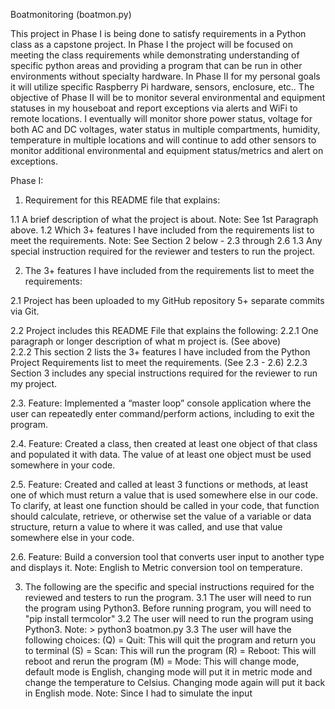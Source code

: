 
Boatmonitoring (boatmon.py)

This project in Phase I is being done to satisfy requirements in a Python class as a capstone project.   In Phase I the project will be focused on meeting the class requirements while demonstrating understanding of specific python areas and providing a program that can be run in other environments without specialty hardware.    In Phase II for my personal goals it will utilize specific Raspberry Pi hardware, sensors, enclosure, etc..     The objective of Phase II will be to monitor several environmental and equipment statuses in my houseboat and report exceptions via alerts and WiFi to remote locations.   I eventually will monitor shore power status, voltage for both AC and DC voltages, water status in multiple compartments, humidity, temperature in multiple locations and will continue to add other sensors to monitor additional environmental and equipment status/metrics and alert on exceptions.

Phase I:

1.	Requirement for this README file that explains:

1.1	A brief description of what the project is about.   Note:  See 1st Paragraph above.
1.2	Which 3+ features I have included from the requirements list to meet the requirements.    Note:  See Section 2 below - 2.3 through 2.6
1.3	Any special instruction required for the reviewer and testers to run the project.

2.	The 3+ features I have included from the requirements list to meet the requirements:

2.1 Project has been uploaded to my GitHub repository 5+ separate commits via Git.

2.2 Project includes this README File that explains the following: 
2.2.1 One paragraph or longer description of what m project is. (See above)  
2.2.2 This section 2 lists the 3+ features I have included from the Python Project Requirements list to meet the requirements. (See 2.3 - 2.6)
2.2.3 Section 3 includes any special instructions required for the reviewer to run my project.

2.3. Feature:  Implemented a “master loop” console application where the user can repeatedly enter command/perform actions, including to exit the program.

2.4. Feature:  Created a class, then created at least one object of that class and populated it with data.   The value of at least one object must be used somewhere in your code.

2.5. Feature:  Created and called at least 3 functions or methods, at least one of which must return a value that is used somewhere else in our code.   To clarify, at least one function should be called in your code, that function should calculate, retrieve, or otherwise set the value of a variable or data structure, return a value to where it was called, and use that value somewhere else in your code.  

2.6. Feature: Build a conversion tool that converts user input to another type and displays it.   Note:  English to Metric conversion tool on temperature.

3.  The following are the specific and special instructions required for the reviewed and testers to run the program.
3.1 The user will need to run the program using Python3.
    Before running program, you will need to "pip install termcolor"
3.2 The user will need to run the program using Python3.
    Note:  > python3 boatmon.py
3.3 The user will have the following choices:
(Q) = Quit:  This will quit the program and return you to terminal
(S) = Scan: This will run the program
(R) = Reboot:  This will reboot and rerun the program
(M) = Mode:  This will change mode, default mode is English, changing mode will put it in metric mode and change the temperature to Celsius.  Changing mode again will put it back in English mode. 
Note:  Since I had to simulate the input
